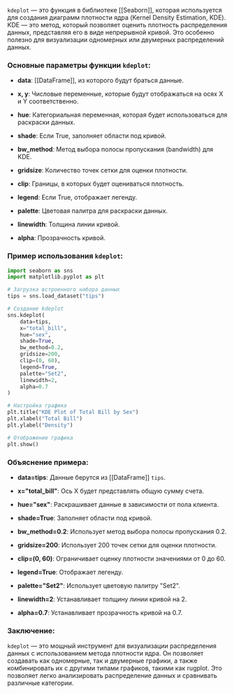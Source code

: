 `kdeplot` — это функция в библиотеке [[Seaborn]], которая используется для создания диаграмм плотности ядра (Kernel Density Estimation, KDE). KDE — это метод, который позволяет оценить плотность распределения данных, представляя его в виде непрерывной кривой. Это особенно полезно для визуализации одномерных или двумерных распределений данных.

### Основные параметры функции `kdeplot`:

- **data**: [[DataFrame]], из которого будут браться данные.
    
- **x, y**: Числовые переменные, которые будут отображаться на осях X и Y соответственно.
    
- **hue**: Категориальная переменная, которая будет использоваться для раскраски данных.
    
- **shade**: Если True, заполняет области под кривой.
    
- **bw_method**: Метод выбора полосы пропускания (bandwidth) для KDE.
    
- **gridsize**: Количество точек сетки для оценки плотности.
    
- **clip**: Границы, в которых будет оцениваться плотность.
    
- **legend**: Если True, отображает легенду.
    
- **palette**: Цветовая палитра для раскраски данных.
    
- **linewidth**: Толщина линии кривой.
    
- **alpha**: Прозрачность кривой.

### Пример использования `kdeplot`:
```python
import seaborn as sns
import matplotlib.pyplot as plt

# Загрузка встроенного набора данных
tips = sns.load_dataset("tips")

# Создание kdeplot
sns.kdeplot(
    data=tips,
    x="total_bill",
    hue="sex",
    shade=True,
    bw_method=0.2,
    gridsize=200,
    clip=(0, 60),
    legend=True,
    palette="Set2",
    linewidth=2,
    alpha=0.7
)

# Настройка графика
plt.title("KDE Plot of Total Bill by Sex")
plt.xlabel("Total Bill")
plt.ylabel("Density")

# Отображение графика
plt.show()
```
### Объяснение примера:

- **data=tips**: Данные берутся из [[DataFrame]] `tips`.
    
- **x="total_bill"**: Ось X будет представлять общую сумму счета.
    
- **hue="sex"**: Раскрашивает данные в зависимости от пола клиента.
    
- **shade=True**: Заполняет области под кривой.
    
- **bw_method=0.2**: Использует метод выбора полосы пропускания 0.2.
    
- **gridsize=200**: Использует 200 точек сетки для оценки плотности.
    
- **clip=(0, 60)**: Ограничивает оценку плотности значениями от 0 до 60.
    
- **legend=True**: Отображает легенду.
    
- **palette="Set2"**: Использует цветовую палитру "Set2".
    
- **linewidth=2**: Устанавливает толщину линии кривой на 2.
    
- **alpha=0.7**: Устанавливает прозрачность кривой на 0.7.
### Заключение:

`kdeplot` — это мощный инструмент для визуализации распределения данных с использованием метода плотности ядра. Он позволяет создавать как одномерные, так и двумерные графики, а также комбинировать их с другими типами графиков, такими как rugplot. Это позволяет легко анализировать распределение данных и сравнивать различные категории.